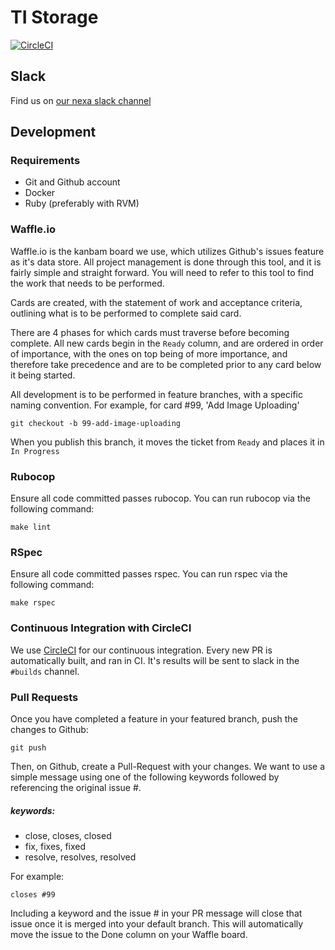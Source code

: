 # TI Storage

[![CircleCI](https://circleci.com/gh/MarketMyMarket/ti_storage.svg?style=svg&circle-token=8b43ef65646ca1b47d919826a934f3a8e1d59648)](https://circleci.com/gh/MarketMyMarket/ti_storage)

## Slack

Find us on [our nexa slack channel](http://nexahq.slack.com/ "nexahq")

## Development

### Requirements

* Git and Github account
* Docker
* Ruby (preferably with RVM)

### Waffle.io

Waffle.io is the kanbam board we use, which utilizes Github's issues feature as it's data store. All project management is done through this tool, and it is fairly simple and straight forward. You will need to refer to this tool to find the work that needs to be performed.

Cards are created, with the statement of work and acceptance criteria, outlining what is to be performed to complete said card.

There are 4 phases for which cards must traverse before becoming complete. All new cards begin in the `Ready` column, and are ordered in order of importance, with the ones on top being of more importance, and therefore take precedence and are to be completed prior to any card below it being started.

All development is to be performed in feature branches, with a specific naming convention. For example, for card #99, 'Add Image Uploading'

`git checkout -b 99-add-image-uploading`

When you publish this branch, it moves the ticket from `Ready` and places it in `In Progress`

### Rubocop

Ensure all code committed passes rubocop. You can run rubocop via the following command:

`make lint`

### RSpec

Ensure all code committed passes rspec. You can run rspec via the following command:

`make rspec`

### Continuous Integration with CircleCI

We use [CircleCI](http://circleci.com/ "CircleCI") for our continuous integration. Every new PR is automatically built, and ran in CI. It's results will be sent to slack in the `#builds` channel.

### Pull Requests

Once you have completed a feature in your featured branch, push the changes to Github:

`git push`

Then, on Github, create a Pull-Request with your changes. We want to use a simple message using one of the following keywords followed by referencing the original issue #.

##### keywords:
* close, closes, closed
* fix, fixes, fixed
* resolve, resolves, resolved

For example:

`closes #99`

Including a keyword and the issue # in your PR message will close that issue once it is merged into your default branch. This will automatically move the issue to the Done column on your Waffle board.
